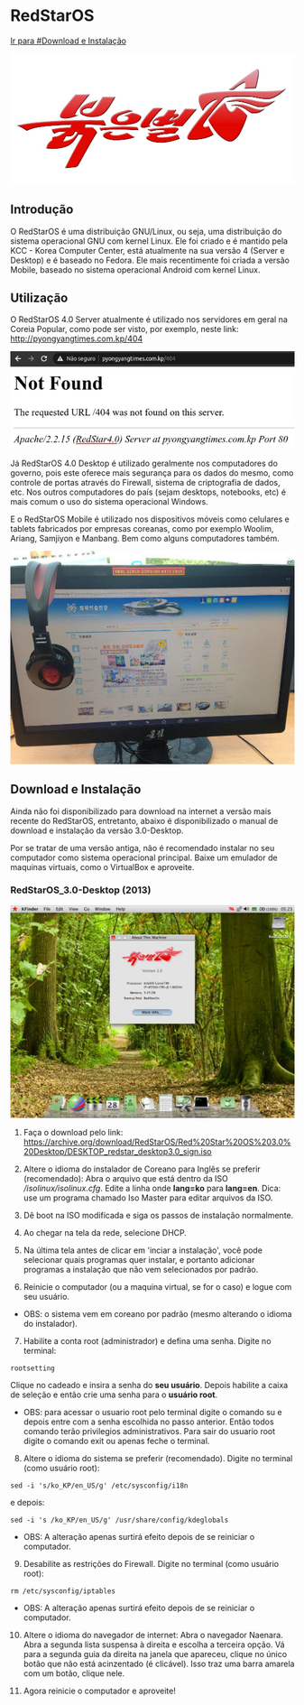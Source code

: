 # RedStarOS

[Ir para #Download e Instalação](/RedStarOS/#download-e-instalação)

![Logo do RedStarOS](/RedStarOS_logo.jpg)

## Introdução
O RedStarOS é uma distribuição GNU/Linux, ou seja, uma distribuição do sistema operacional GNU com kernel Linux. Ele foi criado e é mantido pela KCC - Korea Computer Center, está atualmente na sua versão 4 (Server e Desktop) e é baseado no Fedora. Ele mais recentimente foi criada a versão Mobile, baseado no sistema operacional Android com kernel Linux.

## Utilização
O RedStarOS 4.0 Server atualmente é utilizado nos servidores em geral na Coreia Popular, como pode ser visto, por exemplo, neste link: <http://pyongyangtimes.com.kp/404>

![Logo do RedStarOS](/404.png)

Já RedStarOS 4.0 Desktop é utilizado geralmente nos computadores do governo, pois este oferece mais segurança para os dados do mesmo, como controle de portas através do Firewall, sistema de criptografia de dados, etc. Nos outros computadores do país (sejam desktops, notebooks, etc) é mais comum o uso do sistema operacional Windows.

E o RedStarOS Mobile é utilizado nos dispositivos móveis como celulares e tablets fabricados por empresas coreanas, como por exemplo Woolim, Ariang, Samjiyon e Manbang. Bem como alguns computadores também.

![Logo do RedStarOS](/RedStarOs-Mobile.jpg)

## Download e Instalação
Ainda não foi disponibilizado para download na internet a versão mais recente do RedStarOS, entretanto, abaixo é disponibilizado o manual de download e instalação da versão 3.0-Desktop.

Por se tratar de uma versão antiga, não é recomendado instalar no seu computador como sistema operacional principal. Baixe um emulador de maquinas virtuais, como o VirtualBox e aproveite.

### RedStarOS_3.0-Desktop (2013)

![Logo do RedStarOS](/RedStarOS-3.0-Desktop.jpg)

1. Faça o download pelo link:
<https://archive.org/download/RedStarOS/Red%20Star%20OS%203.0%20Desktop/DESKTOP_redstar_desktop3.0_sign.iso>

2. Altere o idioma do instalador de Coreano para Inglês se preferir (recomendado):
Abra o arquivo que está dentro da ISO */isolinux/isolinux.cfg*. Edite a linha onde **lang=ko** para **lang=en**.
Dica: use um programa chamado Iso Master para editar arquivos da ISO.

3. Dê boot na ISO modificada e siga os passos de instalação normalmente.

4. Ao chegar na tela da rede, selecione DHCP.

5. Na última tela antes de clicar em 'inciar a instalação', você pode selecionar quais programas quer instalar, e portanto adicionar programas a instalação que não vem selecionados por padrão.

6. Reinicie o computador (ou a maquina virtual, se for o caso) e logue com seu usuário.

* OBS: o sistema vem em coreano por padrão (mesmo alterando o idioma do instalador).

7. Habilite a conta root (administrador) e defina uma senha.
Digite no terminal:
~~~
rootsetting
~~~
Clique no cadeado e insira a senha do **seu usuário**.
Depois habilite a caixa de seleção e então crie uma senha para o **usuário root**.

* OBS: para acessar o usuario root pelo terminal digite o comando su e depois entre com a senha escolhida no passo anterior. Então todos comando terão privilegios administrativos. Para sair do usuario root digite o comando exit ou apenas feche o terminal.

8. Altere o idioma do sistema se preferir (recomendado).
Digite no terminal (como usuário root):
~~~
sed -i 's/ko_KP/en_US/g' /etc/sysconfig/i18n
~~~
e depois:
~~~
sed -i 's /ko_KP/en_US/g' /usr/share/config/kdeglobals
~~~
* OBS: A alteração apenas surtirá efeito depois de se reiniciar o computador.

9. Desabilite as restrições do Firewall.
Digite no terminal (como usuário root):
~~~
rm /etc/sysconfig/iptables
~~~

* OBS: A alteração apenas surtirá efeito depois de se reiniciar o computador.

10. Altere o idioma do navegador de internet:
Abra o navegador Naenara.
Abra a segunda lista suspensa à direita e escolha a terceira opção.
Vá para a segunda guia da direita na janela que apareceu, clique no único botão que não está acinzentado (é clicável).
Isso traz uma barra amarela com um botão, clique nele.

11. Agora reinicie o computador e aproveite!
